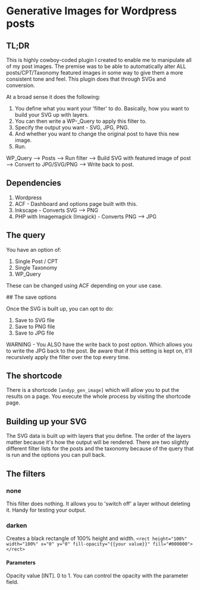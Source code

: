 # Generative Images for Wordpress posts

## TL;DR
This is highly cowboy-coded plugin I created to enable me to manipulate all of my post images. The premise was to be able to automatically alter ALL posts/CPT/Taxonomy featured images in some way to give them a more consistent tone and feel. This plugin does that through SVGs and conversion.

At a broad sense it does the following:

1. You define what you want your 'filter' to do. Basically, how you want to build your SVG up with layers.
2. You can then write a WP-_Query to apply this filter to.
3. Specify the output you want - SVG, JPG, PNG.
4. And whether you want to change the original post to have this new image.
5. Run.


WP_Query --> Posts --> Run filter --> Build SVG with featured image of post --> Convert to JPG/SVG/PNG --> Write back to post.

## Dependencies

1. Wordpress
2. ACF - Dashboard and options page built with this.
3. Inkscape - Converts SVG --> PNG
4. PHP with Imagemagick (Imagick) - Converts PNG --> JPG
   
## The query

You have an option of:

1. Single Post / CPT
2. Single Taxonomy
3. WP_Query

These can be changed using ACF depending on your use case.

## The save options

Once the SVG is built up, you can opt to do:

1. Save to SVG file
2. Save to PNG file
3. Save to JPG file

WARNING - You ALSO have the write back to post option. Which allows you to write the JPG back to the post.
Be aware that if this setting is kept on, it'll recursively apply the filter over the top every time.

## The shortcode

There is a shortcode `[andyp_gen_image]` which will allow you to put the results on a page. You execute the whole process by visiting the shortcode page.

## Building up your SVG

The SVG data is built up with layers that you define. The order of the layers matter because it's how the output will be rendered.
There are two slightly different filter lists for the posts and the taxonomy because of the query that is run and the options you can pull back.

## The filters

### none

This filter does nothing. It allows you to 'switch off' a layer without deleting it. Handy for testing your output.

### darken

Creates a black rectangle of 100% height and width.
`<rect height="100%" width="100%" x="0" y="0" fill-opacity="{{your value}}" fill="#000000"></rect>`

#### Parameters
Opacity value [INT]. 0 to 1.
You can control the opacity with the parameter field. 